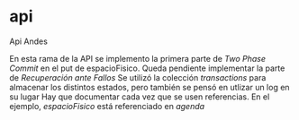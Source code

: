 # api
Api Andes

En esta rama de la API se implemento la primera parte de *Two Phase Commit* en el put de espacioFisico.
Queda pendiente implementar la parte de *Recuperación ante Fallos*
Se utilizó la colección *transactions* para almacenar los distintos estados, pero también se pensó en utlizar un log en su lugar
Hay que documentar cada vez que se usen referencias. En el ejemplo, *espacioFisico* está referenciado en *agenda*